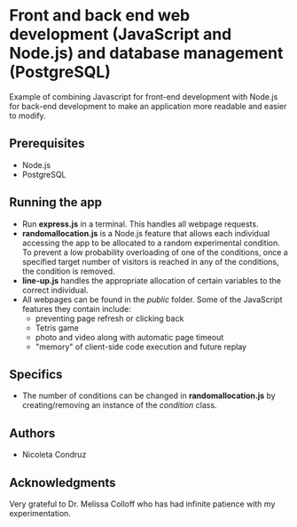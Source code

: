 # Front and back end web development (JavaScript and Node.js) and database management (PostgreSQL)

Example of combining Javascript for front-end development with Node.js for back-end development to make an application more readable and easier to modify.

## Prerequisites

- Node.js 
- PostgreSQL

## Running the app

- Run **express.js** in a terminal. This handles all webpage requests.
- **randomallocation.js** is a Node.js feature that allows each individual accessing the app to be allocated to a random experimental condition. To prevent a low probability overloading of one of the conditions, once a specified target number of visitors is reached in any of the conditions, the condition is removed.
- **line-up.js** handles the appropriate allocation of certain variables to the correct individual.
- All webpages can be found in the *public* folder. Some of the JavaScript features they contain include: 
  - preventing page refresh or clicking back
  - Tetris game
  - photo and video along with automatic page timeout
  - "memory" of client-side code execution and future replay

## Specifics
- The number of conditions can be changed in **randomallocation.js** by creating/removing an instance of the *condition* class.

## Authors
- Nicoleta Condruz 

## Acknowledgments 
Very grateful to Dr. Melissa Colloff who has had infinite patience with my experimentation.

